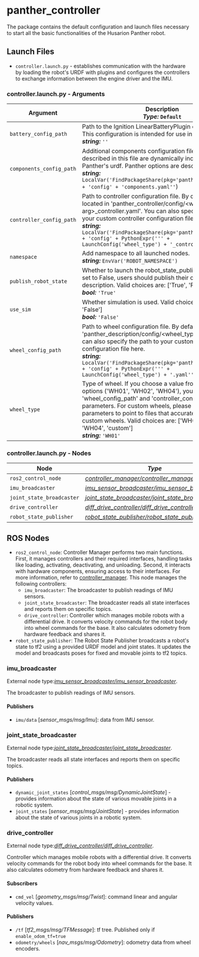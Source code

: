 # panther_controller

The package contains the default configuration and launch files necessary to start all the basic functionalities of the Husarion Panther robot.

## Launch Files

- `controller.launch.py` - establishes communication with the hardware by loading the robot's URDF with plugins and configures the controllers to exchange information between the engine driver and the IMU.

### controller.launch.py - Arguments

| Argument                 | Description <br/> ***Type:*** `Default`                                                                                                                                                                                                                                                                                                                                        |
| ------------------------ | ------------------------------------------------------------------------------------------------------------------------------------------------------------------------------------------------------------------------------------------------------------------------------------------------------------------------------------------------------------------------------ |
| `battery_config_path`    | Path to the Ignition LinearBatteryPlugin configuration file. This configuration is intended for use in simulations only. <br/> ***string:*** `''`                                                                                                                                                                                                                              |
| `components_config_path` | Additional components configuration file. Components described in this file are dynamically included in Panther's urdf. Panther options are described [here](https://husarion.com/manuals/panther/panther-options/). <br/> ***string:*** `LocalVar('FindPackageShare(pkg='panther_description') + 'config' + 'components.yaml''`)                                              |
| `controller_config_path` | Path to controller configuration file. By default, it is located in 'panther_controller/config/<wheel_type arg>_controller.yaml'. You can also specify the path to your custom controller configuration file here. <br/> ***string:*** `LocalVar('FindPackageShare(pkg='panther_controller') + 'config' + PythonExpr(''' + LaunchConfig('wheel_type') + '_controller.yaml'')'` |
| `namespace`              | Add namespace to all launched nodes. <br/> ***string:*** `EnvVar('ROBOT_NAMESPACE')`                                                                                                                                                                                                                                                                                           |
| `publish_robot_state`    | Whether to launch the robot_state_publisher node. When set to False, users should publish their own robot description. Valid choices are: ['True', 'False'] <br/> ***bool:*** `'True'`                                                                                                                                                                                         |
| `use_sim`                | Whether simulation is used. Valid choices are: ['True', 'False'] <br/> ***bool:*** `'False'`                                                                                                                                                                                                                                                                                   |
| `wheel_config_path`      | Path to wheel configuration file. By default, it is located in 'panther_description/config/<wheel_type arg>.yaml'. You can also specify the path to your custom wheel configuration file here. <br/> ***string:*** `LocalVar('FindPackageShare(pkg='panther_description') + 'config' + PythonExpr(''' + LaunchConfig('wheel_type') + '.yaml'')'`                               |
| `wheel_type`             | Type of wheel. If you choose a value from the preset options ('WH01', 'WH02', 'WH04'), you can ignore the 'wheel_config_path' and 'controller_config_path' parameters. For custom wheels, please define these parameters to point to files that accurately describe the custom wheels. Valid choices are: ['WH01', 'WH02', 'WH04', 'custom'] <br/> ***string:*** `'WH01'`      |

### controller.launch.py - Nodes

| Node                     | *Type*                                                                                                                                    |
| ------------------------- | ----------------------------------------------------------------------------------------------------------------------------------------- |
| `ros2_control_node`       | *[controller_manager/controller_manager](https://github.com/ros-controls/ros2_control/blob/master/controller_manager)*                    |
| `imu_broadcaster`         | *[imu_sensor_broadcaster/imu_sensor_broadcaster](https://github.com/ros-controls/ros2_controllers/tree/master/imu_sensor_broadcaster)*    |
| `joint_state_broadcaster` | *[joint_state_broadcaster/joint_state_broadcaster](https://github.com/ros-controls/ros2_controllers/tree/master/joint_state_broadcaster)* |
| `drive_controller`        | *[diff_drive_controller/diff_drive_controller](https://github.com/ros-controls/ros2_controllers/tree/master/diff_drive_controller)*       |
| `robot_state_publisher`   | *[robot_state_publisher/robot_state_publisher](https://github.com/ros/robot_state_publisher)*                                             |

## ROS Nodes

- `ros2_control_node`: Controller Manager performs two main functions. First, it manages controllers and their required interfaces, handling tasks like loading, activating, deactivating, and unloading. Second, it interacts with hardware components, ensuring access to their interfaces. For more information, refer to  [controller_manager](https://control.ros.org/master/doc/ros2_control/controller_manager/doc/userdoc.html). This node manages the following controllers:
  - `imu_broadcaster`: The broadcaster to publish readings of IMU sensors.
  - `joint_state_broadcaster`: The broadcaster reads all state interfaces and reports them on specific topics.
  - `drive_controller`: Controller which manages mobile robots with a differential drive. It converts velocity commands for the robot body into wheel commands for the base. It also calculates odometry from hardware feedback and shares it.
- `robot_state_publisher`: The Robot State Publisher broadcasts a robot's state to tf2 using a provided URDF model and joint states. It updates the model and broadcasts poses for fixed and movable joints to tf2 topics.

### imu_broadcaster

External node type:*[imu_sensor_broadcaster/imu_sensor_broadcaster](https://github.com/ros-controls/ros2_controllers/tree/master/imu_sensor_broadcaster)*.

The broadcaster to publish readings of IMU sensors.

#### Publishers

- `imu/data` [*sensor_msgs/msg/Imu*]: data from IMU sensor.

### joint_state_broadcaster

External node type:*[joint_state_broadcaster/joint_state_broadcaster](https://github.com/ros-controls/ros2_controllers/tree/master/joint_state_broadcaster)*.

The broadcaster reads all state interfaces and reports them on specific topics.

#### Publishers

- `dynamic_joint_states` [*control_msgs/msg/DynamicJointState*] - provides information about the state of various movable joints in a robotic system.
- `joint_states` [*sensor_msgs/msg/JointState*] - provides information about the state of various joints in a robotic system.

### drive_controller

External node type:*[diff_drive_controller/diff_drive_controller](https://github.com/ros-controls/ros2_controllers/tree/master/diff_drive_controller)*.

Controller which manages mobile robots with a differential drive. It converts velocity commands for the robot body into wheel commands for the base. It also calculates odometry from hardware feedback and shares it.

#### Subscribers

- `cmd_vel` [*geometry_msgs/msg/Twist*]: command linear and angular velocity values.

#### Publishers

- `/tf` [*tf2_msgs/msg/TFMessage*]: tf tree. Published only if `enable_odom_tf=true`
- `odometry/wheels` [*nav_msgs/msg/Odometry*]: odometry data from wheel encoders.
